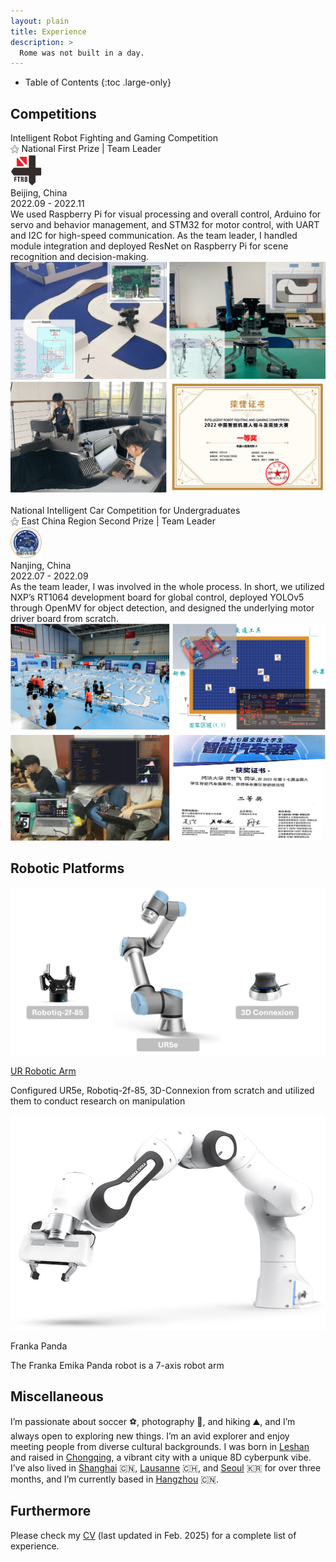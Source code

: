 ```yaml
---
layout: plain
title: Experience
description: >
  Rome was not built in a day.
---
```



<!--************************************************************************************************-->

- Table of Contents
{:toc .large-only}

<!--************************************************************************************************-->

## Competitions

<!-- AI ROBOT -->
<div class="competition-table">
    <div class="competition-title">
        <span class="competition-bold-title">Intelligent Robot Fighting and Gaming Competition</span>
        <br>
        <span class="competition-bold-light">⚝ National First Prize | Team Leader</span>
        <br>
    </div>
    <div class="competition-logo" >
        <img src="/assets/icons/game-firb.png" alt="firb-logo" style="height: 50px; width: 50px;">
    </div>
    <div class="competition-info" >
        <span class="competition-bold-italic">Beijing, China</span>
        <br>
        <span class="competition-bold-italic">2022.09 - 2022.11</span>
    </div>
</div>
<div class="competition-description">
    <span>
    We used Raspberry Pi for visual processing and overall control, Arduino for servo and behavior management, and STM32 for motor control, with UART and I2C for high-speed communication. As the team leader, I handled module integration and deployed ResNet on Raspberry Pi for scene recognition and decision-making.
    </span>
</div>
<div class="competition-image-container">
    <img src="/assets/competitions/airobot.png" alt="game-ai-robot-img">
</div>

<!-- MID -->
<br>

<!-- SMART CAR -->
<div class="competition-table">
    <div class="competition-title">
        <span class="competition-bold-title">National Intelligent Car Competition for Undergraduates</span>
        <br>
        <span class="competition-bold-light">⚝ East China Region Second Prize | Team Leader</span>
        <br>
    </div>
    <div class="competition-logo" >
        <img src="/assets/icons/game-smartcarrace.png" alt="firb-logo" style="height: 50px; width: 50px;">
    </div>
    <div class="competition-info" >
        <span class="competition-bold-italic">Nanjing, China</span>
        <br>
        <span class="competition-bold-italic">2022.07 - 2022.09</span>
    </div>
</div>
<div class="competition-description">
    <span>
  As the team leader, I was involved in the whole process. In short, we utilized NXP’s RT1064 development board for global control, deployed YOLOv5 through OpenMV for object detection, and designed the underlying motor driver board from scratch.
    </span>
</div>
<div class="competition-image-container">
    <img src="/assets/competitions/smartcar.png" alt="game-smart-car-img">
</div>


## Robotic Platforms

<div class="plantform-card-container">
    <div class="plantform-card">
        <img src="/assets/blog/ur_arm.png" alt="UR5e" class="plantform-card-image">
        <div class="plantform-card-content">
            <p class="plantform-card-title">
                <a href="/blog/robotics/2024-09-15-ur-robotic-arm/">UR Robotic Arm</a>
            </p>
            <p class="plantform-card-description">Configured UR5e, Robotiq-2f-85, 3D-Connexion from scratch and utilized them to conduct research on manipulation</p>
        </div>
    </div>
    <div class="plantform-card">
        <img src="/assets/blog/franka_arm.png" alt="Franka" class="plantform-card-image">
        <div class="plantform-card-content">
            <p class="plantform-card-title">Franka Panda</p>
            <p class="plantform-card-description">The Franka Emika Panda robot is a 7-axis robot arm</p>
        </div>
    </div>
</div>


## Miscellaneous
I’m passionate about soccer ⚽️, photography 📸, and hiking ⛰️, and I’m always open to exploring new things. 
I’m an avid explorer and enjoy meeting people from diverse cultural backgrounds. 
I was born in [Leshan](https://en.wikipedia.org/wiki/Leshan) and raised in [Chongqing](https://en.wikipedia.org/wiki/Chongqing), a vibrant city with a unique 8D cyberpunk vibe.
I’ve also lived in [Shanghai](https://en.wikipedia.org/wiki/Shanghai) 🇨🇳, [Lausanne](https://en.wikipedia.org/wiki/Lausanne) 🇨🇭, and [Seoul](https://en.wikipedia.org/wiki/Seoul) 🇰🇷 for over three months, and I’m currently based in [Hangzhou](https://en.wikipedia.org/wiki/Hangzhou) 🇨🇳.


## Furthermore
Please check my [CV](https://drive.google.com/file/d/188TomrJamBhVB0r13QgHT4oTGyGq4NAn/view?usp=drive_link) (last updated in Feb. 2025) for a complete list of experience.

<!-- Please check my [CV](/assets//zhefei/cv.pdf) for a full list of experiences. -->
<!-- <p>
<iframe src="/assets//zhefei/cv.pdf" width="100%" height="500px">
    This browser does not support PDFs. Please download the PDF to view it: <a href="/assets//zhefei/cv.pdf">Download PDF</a>.
</iframe> 
-->
